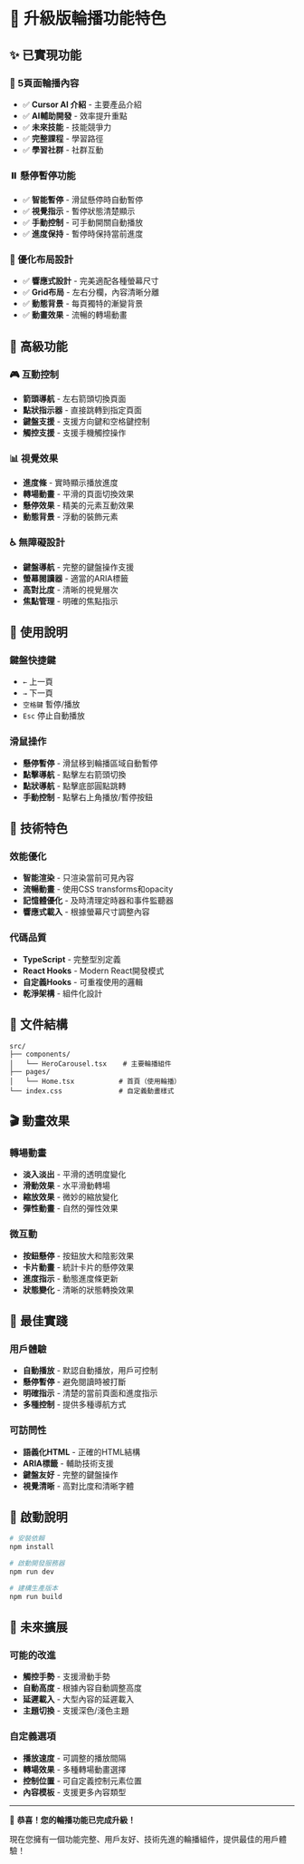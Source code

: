 # 🎠 升級版輪播功能特色

## ✨ 已實現功能

### 📱 5頁面輪播內容
- ✅ **Cursor AI 介紹** - 主要產品介紹
- ✅ **AI輔助開發** - 效率提升重點
- ✅ **未來技能** - 技能競爭力
- ✅ **完整課程** - 學習路徑
- ✅ **學習社群** - 社群互動

### ⏸️ 懸停暫停功能
- ✅ **智能暫停** - 滑鼠懸停時自動暫停
- ✅ **視覺指示** - 暫停狀態清楚顯示
- ✅ **手動控制** - 可手動開關自動播放
- ✅ **進度保持** - 暫停時保持當前進度

### 🎨 優化布局設計
- ✅ **響應式設計** - 完美適配各種螢幕尺寸
- ✅ **Grid布局** - 左右分欄，內容清晰分離
- ✅ **動態背景** - 每頁獨特的漸變背景
- ✅ **動畫效果** - 流暢的轉場動畫

## 🚀 高級功能

### 🎮 互動控制
- **箭頭導航** - 左右箭頭切換頁面
- **點狀指示器** - 直接跳轉到指定頁面
- **鍵盤支援** - 支援方向鍵和空格鍵控制
- **觸控支援** - 支援手機觸控操作

### 📊 視覺效果
- **進度條** - 實時顯示播放進度
- **轉場動畫** - 平滑的頁面切換效果
- **懸停效果** - 精美的元素互動效果
- **動態背景** - 浮動的裝飾元素

### ♿ 無障礙設計
- **鍵盤導航** - 完整的鍵盤操作支援
- **螢幕閱讀器** - 適當的ARIA標籤
- **高對比度** - 清晰的視覺層次
- **焦點管理** - 明確的焦點指示

## 🎯 使用說明

### 鍵盤快捷鍵
- `←` 上一頁
- `→` 下一頁  
- `空格鍵` 暫停/播放
- `Esc` 停止自動播放

### 滑鼠操作
- **懸停暫停** - 滑鼠移到輪播區域自動暫停
- **點擊導航** - 點擊左右箭頭切換
- **點狀導航** - 點擊底部圓點跳轉
- **手動控制** - 點擊右上角播放/暫停按鈕

## 🔧 技術特色

### 效能優化
- **智能渲染** - 只渲染當前可見內容
- **流暢動畫** - 使用CSS transforms和opacity
- **記憶體優化** - 及時清理定時器和事件監聽器
- **響應式載入** - 根據螢幕尺寸調整內容

### 代碼品質
- **TypeScript** - 完整型別定義
- **React Hooks** - Modern React開發模式
- **自定義Hooks** - 可重複使用的邏輯
- **乾淨架構** - 組件化設計

## 📁 文件結構

```
src/
├── components/
│   └── HeroCarousel.tsx    # 主要輪播組件
├── pages/
│   └── Home.tsx           # 首頁（使用輪播）
└── index.css              # 自定義動畫樣式
```

## 🎬 動畫效果

### 轉場動畫
- **淡入淡出** - 平滑的透明度變化
- **滑動效果** - 水平滑動轉場
- **縮放效果** - 微妙的縮放變化
- **彈性動畫** - 自然的彈性效果

### 微互動
- **按鈕懸停** - 按鈕放大和陰影效果
- **卡片動畫** - 統計卡片的懸停效果
- **進度指示** - 動態進度條更新
- **狀態變化** - 清晰的狀態轉換效果

## 🌟 最佳實踐

### 用戶體驗
- **自動播放** - 默認自動播放，用戶可控制
- **懸停暫停** - 避免閱讀時被打斷
- **明確指示** - 清楚的當前頁面和進度指示
- **多種控制** - 提供多種導航方式

### 可訪問性
- **語義化HTML** - 正確的HTML結構
- **ARIA標籤** - 輔助技術支援
- **鍵盤友好** - 完整的鍵盤操作
- **視覺清晰** - 高對比度和清晰字體

## 🚦 啟動說明

```bash
# 安裝依賴
npm install

# 啟動開發服務器
npm run dev

# 建構生產版本
npm run build
```

## 🔮 未來擴展

### 可能的改進
- **觸控手勢** - 支援滑動手勢
- **自動高度** - 根據內容自動調整高度
- **延遲載入** - 大型內容的延遲載入
- **主題切換** - 支援深色/淺色主題

### 自定義選項
- **播放速度** - 可調整的播放間隔
- **轉場效果** - 多種轉場動畫選擇
- **控制位置** - 可自定義控制元素位置
- **內容模板** - 支援更多內容類型

---

🎉 **恭喜！您的輪播功能已完成升級！**

現在您擁有一個功能完整、用戶友好、技術先進的輪播組件，提供最佳的用戶體驗！
